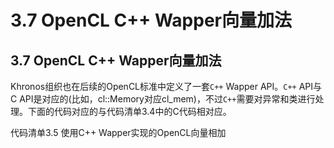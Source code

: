 # 3.7 OpenCL C++ Wapper向量加法

## 3.7 OpenCL C++ Wapper向量加法

Khronos组织也在后续的OpenCL标准中定义了一套`C++` Wapper API。`C++` API与C API是对应的(比如，cl::Memory对应cl\_mem)，不过`C++`需要对异常和类进行处理。下面的代码对应的与代码清单3.4中的C代码相对应。

代码清单3.5 使用C++ Wapper实现的OpenCL向量相加
